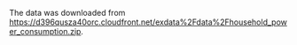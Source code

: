 The data was downloaded from https://d396qusza40orc.cloudfront.net/exdata%2Fdata%2Fhousehold_power_consumption.zip. 
